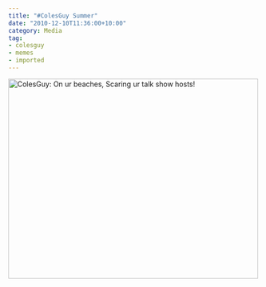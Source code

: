 ```yaml
---
title: "#ColesGuy Summer"
date: "2010-12-10T11:36:00+10:00"
category: Media
tag:
- colesguy
- memes
- imported
---
```

<p><img src="https://rubenerd.com/files/2010/colesguy-summer.png" alt="ColesGuy: On ur beaches, Scaring ur talk show hosts!" style="width:500px; height:400px" /></p>

